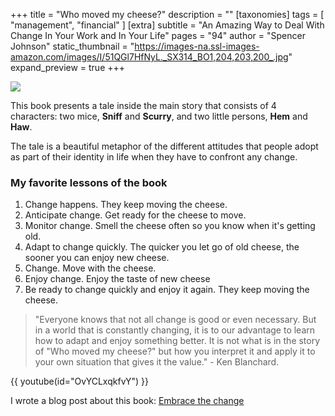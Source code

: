 +++
title = "Who moved my cheese?"
description = ""
[taxonomies]
tags = [ "management", "financial" ]
[extra]
subtitle = "An Amazing Way to Deal With Change In Your Work and In Your Life"
pages = "94"
author = "Spencer Johnson"
static_thumbnail = "https://images-na.ssl-images-amazon.com/images/I/51QGl7HfNyL._SX314_BO1,204,203,200_.jpg"
expand_preview = true
+++

<a target="_blank" href="https://amzn.to/3djaXcv">
    <img border="0" src="https://images-na.ssl-images-amazon.com/images/I/51QGl7HfNyL._SX314_BO1,204,203,200_.jpg" >
</a>


This book presents a tale inside the main story that consists of 4 characters: two mice, **Sniff** and **Scurry**, and two little persons, **Hem** and **Haw**.

The tale is a beautiful metaphor of the different attitudes that people adopt as part of their identity in life when they have to confront any change.

<!-- more -->

### My favorite lessons of the book
1. Change happens.
   They keep moving the cheese.
1. Anticipate change.
   Get ready for the cheese to move.
1. Monitor change.
   Smell the cheese often so you know when it's getting old.
1. Adapt to change quickly.
   The quicker you let go of old cheese, the sooner you can enjoy new cheese.
1. Change.
   Move with the cheese.
1. Enjoy change.
   Enjoy the taste of new cheese
1. Be ready to change quickly and enjoy it again.
   They keep moving the cheese.

> "Everyone knows that not all change is good or even necessary. But in a world that is constantly changing, it is to our advantage to learn how to adapt and enjoy something better. It is not what is in the story of "Who moved my cheese?" but how you interpret it and apply it to your own situation that gives it the value." - Ken Blanchard.

{{ youtube(id="OvYCLxqkfvY") }}

I wrote a blog post about this book: [Embrace the change](/blog/embrace-the-change/)
